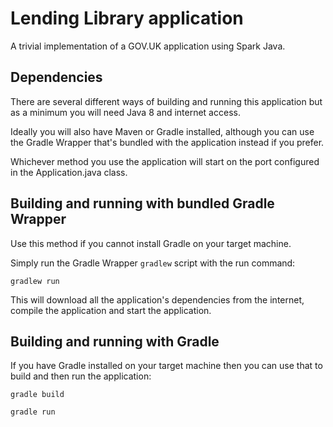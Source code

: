 # Lending Library application
A trivial implementation of a GOV.UK application using Spark Java.

## Dependencies
There are several different ways of building and running this application but as a minimum you will need Java 8 and internet access.

Ideally you will also have Maven or Gradle installed, although you can use the Gradle Wrapper that's bundled with the application instead if you prefer.

Whichever method you use the application will start on the port configured in the Application.java class.

## Building and running with bundled Gradle Wrapper
Use this method if you cannot install Gradle on your target machine.

Simply run the Gradle Wrapper `gradlew` script with the run command:

`gradlew run`

This will download all the application's dependencies from the internet, compile the application and start the application.

## Building and running with Gradle
If you have Gradle installed on your target machine then you can use that to build and then run the application:

`gradle build`

`gradle run`